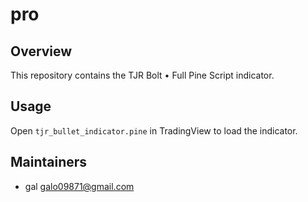 # pro

## Overview
This repository contains the TJR Bolt • Full Pine Script indicator.

## Usage
Open `tjr_bullet_indicator.pine` in TradingView to load the indicator.

## Maintainers
- gal <galo09871@gmail.com>
